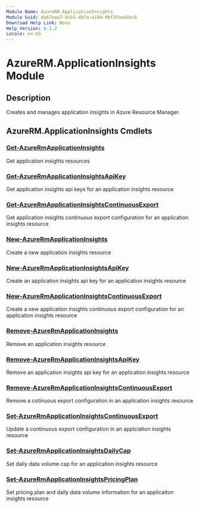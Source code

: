 ```yaml
---
Module Name: AzureRM.ApplicationInsights
Module Guid: da67eaa7-4cb1-4bfa-a194-8bf3faae8ac6
Download Help Link: None
Help Version: 0.1.2
Locale: en-US
---
```


# AzureRM.ApplicationInsights Module
## Description
Creates and manages application insights in Azure Resource Manager.

## AzureRM.ApplicationInsights Cmdlets
### [Get-AzureRmApplicationInsights](Get-AzureRmApplicationInsights.md)
Get application insights resources

### [Get-AzureRmApplicationInsightsApiKey](Get-AzureRmApplicationInsightsApiKey.md)
Get application insights api keys for an application insights resource

### [Get-AzureRmApplicationInsightsContinuousExport](Get-AzureRmApplicationInsightsContinuousExport.md)
Get application insights continuous export configuration for an application insights resource

### [New-AzureRmApplicationInsights](New-AzureRmApplicationInsights.md)
Create a new application insights resource

### [New-AzureRmApplicationInsightsApiKey](New-AzureRmApplicationInsightsApiKey.md)
Create an application insights api key for an application insights resource

### [New-AzureRmApplicationInsightsContinuousExport](New-AzureRmApplicationInsightsContinuousExport.md)
Create a new application insights continuous export configuration for an application insights resource

### [Remove-AzureRmApplicationInsights](Remove-AzureRmApplicationInsights.md)
Remove an application insights resource

### [Remove-AzureRmApplicationInsightsApiKey](Remove-AzureRmApplicationInsightsApiKey.md)
Remove an application insights api key for an application insights resource

### [Remove-AzureRmApplicationInsightsContinuousExport](Remove-AzureRmApplicationInsightsContinuousExport.md)
Remove a cotinuous export configuration in an application insights resource

### [Set-AzureRmApplicationInsightsContinuousExport](Set-AzureRmApplicationInsightsContinuousExport.md)
Update a continuous export configuration in an applciation insights resource

### [Set-AzureRmApplicationInsightsDailyCap](Set-AzureRmApplicationInsightsDailyCap.md)
Set daily data volume cap for an application insights resource

### [Set-AzureRmApplicationInsightsPricingPlan](Set-AzureRmApplicationInsightsPricingPlan.md)
Set pricing plan and daily data volume information for an applicaiton insights resource


